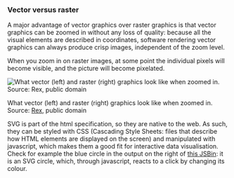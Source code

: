 ### Vector versus  raster

A major advantage of vector graphics over raster graphics is that vector graphics can be zoomed in without any loss of quality: because all the visual elements are described in coordinates, software rendering vector graphics can always produce crisp images, independent of the zoom level.

When you zoom in on raster images, at some point the individual pixels will become visible, and the picture will become pixelated.

![What vector (left) and raster (right) graphics look like when zoomed in. Source: [Rex](https://nl.wikipedia.org/wiki/Bestand:Vector_vs_raster.png), public domain](File%20formats,%20dimensions%20and%20units%20d1757276a4214716bd793dd0f19ac95c/Vector_vs_raster.png)

What vector (left) and raster (right) graphics look like when zoomed in. Source: [Rex](https://nl.wikipedia.org/wiki/Bestand:Vector_vs_raster.png), public domain

SVG is part of the html specification, so they are native to the web. As such, they can be styled with CSS (Cascading Style Sheets: files that describe how HTML elements are displayed on the screen) and manipulated with javascript, which makes them a good fit for interactive data visualisation. Check for example the blue circle in the output on the right of [this JSBin](https://jsbin.com/copokiv/1/edit?html,js,output): it is an SVG circle, which, through javascript, reacts to a click by changing its colour.